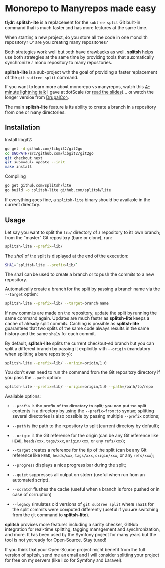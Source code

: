 Monorepo to Manyrepos made easy
===============================

**tl;dr**: **splitsh-lite** is a replacement for the `subtree split` Git
built-in command that is much faster and has more features at the same time.

When starting a new project, do you store all the code in one monolith
repository? Or are you creating many repositories?

Both strategies work well but both have drawbacks as well. **splitsh** helps use
both strategies at the same time by providing tools that automatically
synchronize a mono repository to many repositories.

**splitsh-lite** is a sub-project with the goal of providing a faster replacement
of the `git subtree split` command.

If you want to learn more about monorepo vs manyrepos, watch this [4-minute
lightning talk](http://www.thedotpost.com/2016/05/fabien-potencier-monolithic-repositories-vs-many-repositories)
I gave at dotScale
(or [read the slides](https://speakerdeck.com/fabpot/a-monorepo-vs-manyrepos))...
or watch the longer version from
[DrupalCon](https://www.youtube.com/watch?v=4w3-f6Xhvu8).

The main **splitsh-lite** feature is its ability to create a branch in a repository
from one or many directories.

Installation
------------

Install libgit2:

```bash
go get -d github.com/libgit2/git2go
cd $GOPATH/src/github.com/libgit2/git2go
git checkout next
git submodule update --init
make install
```

Compiling

```bash
go get github.com/splitsh/lite
go build -o splitsh-lite github.com/splitsh/lite
```

If everything goes fine, a `splitsh-lite` binary should be available in the
current directory.

Usage
-----

Let say you want to split the `lib/` directory of a repository to its own
branch; from the "master" Git repository (bare or clone), run:

```bash
splitsh-lite --prefix=lib/
```

The *sha1* of the split is displayed at the end of the execution:

```bash
SHA1=`splitsh-lite --prefix=lib/`
```

The sha1 can be used to create a branch or to push the commits to a new
repository.

Automatically create a branch for the split by passing a branch name
via the `--target` option:

```bash
splitsh-lite --prefix=lib/ --target=branch-name
```

If new commits are made on the repository, update the split by running the same
command again. Updates are much faster as **splitsh-lite** keeps a cache of already
split commits. Caching is possible as **splitsh-lite** guarantees that two splits of
the same code always results in the same history and the same `sha1`s for each
commit.

By default, **splitsh-lite** splits the current checkout-ed branch but you can split
a different branch by passing it explicitly with `--origin` (mandatory when
splitting a bare repository):

```bash
splitsh-lite --prefix=lib/ --origin=origin/1.0
```

You don't even need to run the command from the Git repository directory if you
pass the `--path` option:

```bash
splitsh-lite --prefix=lib/ --origin=origin/1.0 --path=/path/to/repo
```

Available options:

 * `--prefix` is the prefix of the directory to split; you can put the split
   contents in a directory by using the `--prefix=from:to` syntax; splitting
   several directories is also possible by passing multiple `--prefix` options;

 * `--path` is the path to the repository to split (current directory by default);

 * `--origin` is the Git reference for the origin (can be any Git reference
   like `HEAD`, `heads/xxx`, `tags/xxx`, `origin/xxx`, or any `refs/xxx`);

 * `--target` creates a reference for the tip of the split (can be any Git reference
   like `HEAD`, `heads/xxx`, `tags/xxx`, `origin/xxx`, or any `refs/xxx`);

 * `--progress` displays a nice progress bar during the split;

 * `--quiet` suppresses all output on stderr (useful when run from an automated
   script).

 * `--scratch` flushes the cache (useful when a branch is force pushed or in
   case of corruption)

 * `--legacy` simulates old versions of `git subtree split` where `sha1`s
   for the split commits were computed differently (useful if you are switching
   from the git command to **splitsh-lite**).

**splitsh** provides more features including a sanity checker, GitHub integration
for real-time splitting, tagging management and synchronization, and more.
It has been used by the Symfony project for many years but the tool is not yet
ready for Open-Source. Stay tuned!

If you think that your Open-Source project might benefit from the full version
of splitsh, send me an email and I will consider splitting your project for free
on my servers (like I do for Symfony and Laravel).
